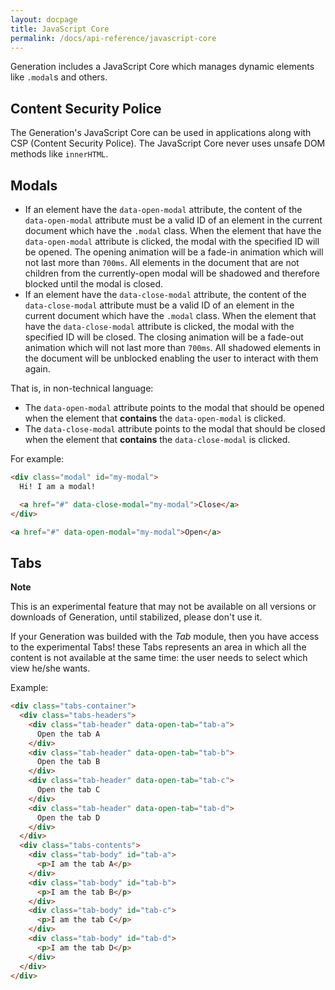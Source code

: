 ```yaml
---
layout: docpage
title: JavaScript Core
permalink: /docs/api-reference/javascript-core
---
```


Generation includes a JavaScript Core which manages dynamic elements like
`.modal`s and others.

## Content Security Police ##

The Generation's JavaScript Core can be used in applications along with CSP
(Content Security Police). The JavaScript Core never uses unsafe DOM methods
like `innerHTML`.

## Modals ##

* If an element have the `data-open-modal` attribute, the content of the
`data-open-modal` attribute must be a valid ID of an element in the current
document which have the `.modal` class. When the element that have the
`data-open-modal` attribute is clicked, the modal with the specified ID will
be opened. The opening animation will be a fade-in animation which will not
last more than `700ms`. All elements in the document that are not children
from the currently-open modal will be shadowed and therefore blocked until
the modal is closed.
* If an element have the `data-close-modal` attribute, the content of the
`data-close-modal` attribute must be a valid ID of an element in the current
document which have the `.modal` class. When the element that have the
`data-close-modal` attribute is clicked, the modal with the specified ID will
be closed. The closing animation will be a fade-out animation which will not
last more than `700ms`. All shadowed elements in the document will be
unblocked enabling the user to interact with them again.

That is, in non-technical language:

* The `data-open-modal` attribute points to the modal that should be opened
when the element that **contains** the `data-open-modal` is clicked.
* The `data-close-modal` attribute points to the modal that should be closed
when the element that **contains** the `data-close-modal` is clicked.

For example:

```html
<div class="modal" id="my-modal">
  Hi! I am a modal!

  <a href="#" data-close-modal="my-modal">Close</a>
</div>

<a href="#" data-open-modal="my-modal">Open</a>
```

## Tabs ##

<div class="card">
	<strong class="font-size-ultra-big">Note</strong>
	<p>
		This is an experimental feature that may not be available on all versions
		or downloads of Generation, until stabilized, please don't use it.
	</p>
</div>

If your Generation was builded with the *Tab* module, then you have access
to the experimental Tabs! these Tabs represents an area in which all the
content is not available at the same time: the user needs to select which
view he/she wants.

Example:

```html
<div class="tabs-container">
  <div class="tabs-headers">
    <div class="tab-header" data-open-tab="tab-a">
      Open the tab A
    </div>
    <div class="tab-header" data-open-tab="tab-b">
      Open the tab B
    </div>
    <div class="tab-header" data-open-tab="tab-c">
      Open the tab C
    </div>
    <div class="tab-header" data-open-tab="tab-d">
      Open the tab D
    </div>
  </div>
  <div class="tabs-contents">
    <div class="tab-body" id="tab-a">
      <p>I am the tab A</p>
    </div>
    <div class="tab-body" id="tab-b">
      <p>I am the tab B</p>
    </div>
    <div class="tab-body" id="tab-c">
      <p>I am the tab C</p>
    </div>
    <div class="tab-body" id="tab-d">
      <p>I am the tab D</p>
    </div>
  </div>
</div>
```
